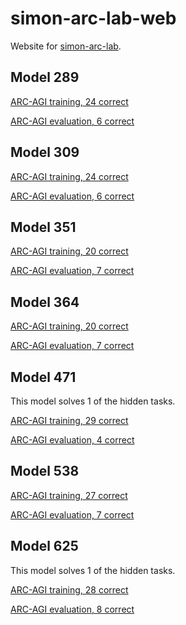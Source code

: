 # simon-arc-lab-web
Website for [simon-arc-lab](https://github.com/neoneye/simon-arc-lab).

## Model 289

[ARC-AGI training, 24 correct](model/289/arcagi_training)

[ARC-AGI evaluation, 6 correct](model/289/arcagi_evaluation)

## Model 309

[ARC-AGI training, 24 correct](model/309/arcagi_training)

[ARC-AGI evaluation, 6 correct](model/309/arcagi_evaluation)

## Model 351

[ARC-AGI training, 20 correct](model/351/arcagi_training)

[ARC-AGI evaluation, 7 correct](model/351/arcagi_evaluation)

## Model 364

[ARC-AGI training, 20 correct](model/364/arcagi_training)

[ARC-AGI evaluation, 7 correct](model/364/arcagi_evaluation)

## Model 471

This model solves 1 of the hidden tasks.

[ARC-AGI training, 29 correct](model/471/arcagi_training)

[ARC-AGI evaluation, 4 correct](model/471/arcagi_evaluation)

## Model 538

[ARC-AGI training, 27 correct](model/538/arcagi_training)

[ARC-AGI evaluation, 7 correct](model/538/arcagi_evaluation)

## Model 625

This model solves 1 of the hidden tasks.

[ARC-AGI training, 28 correct](model/625/arcagi_training)

[ARC-AGI evaluation, 8 correct](model/625/arcagi_evaluation)

